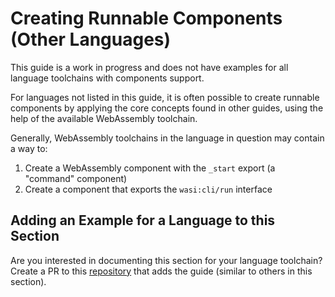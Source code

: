 # Creating Runnable Components (Other Languages)

This guide is a work in progress and does not have examples for all language toolchains with components support.

For languages not listed in this guide, it is often possible to create runnable components by
applying the core concepts found in other guides, using the help of the available WebAssembly
toolchain.

Generally, WebAssembly toolchains in the language in question may contain a way to:

1. Create a WebAssembly component with the `_start` export (a "command" component)
2. Create a component that exports the `wasi:cli/run` interface

## Adding an Example for a Language to this Section

Are you interested in documenting this section for your language toolchain? Create a PR to this [repository][repo-pr] that adds 
the guide (similar to others in this section).

[repo-pr]: https://github.com/bytecodealliance/component-docs/pulls
